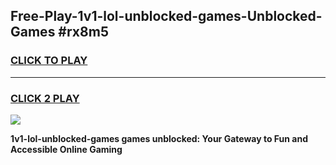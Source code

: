 
## Free-Play-1v1-lol-unblocked-games-Unblocked-Games #rx8m5
<h3>
<a href="https://news.freeplayer.one?title=1v1-lol-unblocked-games&ref=8M">CLICK TO PLAY</a></h3>
<hr>

<h3>
<a href="https://news.freeplayer.one?title=1v1-lol-unblocked-games&ref=8M">CLICK 2 PLAY</a>
  
</h3>

<a href="https://news.freeplayer.one?title=1v1-lol-unblocked-games&ref=8M"><img src="https://clearcache.store/games.png"></a>


**1v1-lol-unblocked-games games unblocked: Your Gateway to Fun and Accessible Online Gaming**
